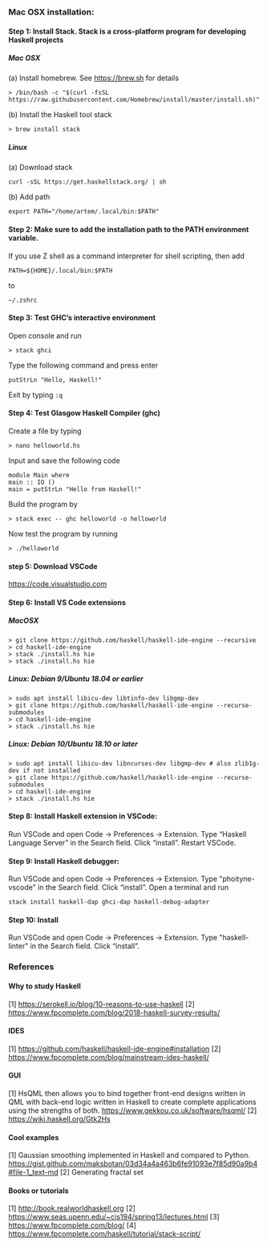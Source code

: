 ### Mac OSX installation:

#### Step 1: Install Stack. Stack is a cross-platform program for developing Haskell projects 
##### Mac OSX
(a) Install homebrew. See https://brew.sh for details
```
> /bin/bash -c "$(curl -fsSL https://raw.githubusercontent.com/Homebrew/install/master/install.sh)"
```
(b) Install the Haskell tool stack
```
> brew install stack
```

##### Linux

(a) Download stack
```
curl -sSL https://get.haskellstack.org/ | sh
```

(b) Add path
```
export PATH="/home/artem/.local/bin:$PATH"

```
#### Step 2: Make sure to add the installation path to the PATH environment variable. 
If you use Z shell as a command interpreter for shell scripting, then add 
```
PATH=${HOME}/.local/bin:$PATH
```
to 
```
~/.zshrc
```


#### Step 3: Test GHC’s interactive environment
Open console and run 
```
> stack ghci
```
Type the following command and press enter
```
putStrLn "Hello, Haskell!"
```
Exit by typing `:q`

#### Step 4: Test Glasgow Haskell Compiler (ghc)
Create a file by typing
```
> nano helloworld.hs
```
Input and save the following code
```
module Main where  
main :: IO () 
main = putStrLn "Hello from Haskell!"  
```

Build the program by
```
> stack exec -- ghc helloworld -o helloworld
```
Now test the program by running
```
> ./helloworld
```

#### step 5: Download VSCode
https://code.visualstudio.com

#### Step 6: Install VS Code extensions
##### MacOSX
```
> git clone https://github.com/haskell/haskell-ide-engine --recursive 
> cd haskell-ide-engine
> stack ./install.hs hie
> stack ./install.hs hie
```

##### Linux: Debian 9/Ubuntu 18.04 or earlier
```
> sudo apt install libicu-dev libtinfo-dev libgmp-dev
> git clone https://github.com/haskell/haskell-ide-engine --recurse-submodules
> cd haskell-ide-engine
> stack ./install.hs hie
```

##### Linux: Debian 10/Ubuntu 18.10 or later
```
> sudo apt install libicu-dev libncurses-dev libgmp-dev # also zlib1g-dev if not installed
> git clone https://github.com/haskell/haskell-ide-engine --recurse-submodules
> cd haskell-ide-engine
> stack ./install.hs hie
```

#### Step 8: Install Haskell extension in VSCode: 
Run VSCode and open Code -> Preferences -> Extension. Type “Haskell Language Server” in the Search field. Click “install”. Restart VSCode.

#### Step 9: Install Haskell debugger:
Run VSCode and open Code -> Preferences -> Extension. Type "phoityne-vscode" in the Search field. Click “install”.
Open a terminal and run
```
stack install haskell-dap ghci-dap haskell-debug-adapter
```
#### Step 10: Install
Run VSCode and open Code -> Preferences -> Extension. Type "haskell-linter" in the Search field. Click “install”.


### References

#### Why to study Haskell
[1] https://serokell.io/blog/10-reasons-to-use-haskell
[2] https://www.fpcomplete.com/blog/2018-haskell-survey-results/

#### IDES
[1] https://github.com/haskell/haskell-ide-engine#installation
[2] https://www.fpcomplete.com/blog/mainstream-ides-haskell/

#### GUI
[1] HsQML then allows you to bind together front-end designs written in QML with back-end logic written in Haskell to create complete applications using the strengths of both. https://www.gekkou.co.uk/software/hsqml/
[2]  https://wiki.haskell.org/Gtk2Hs

#### Cool examples
[1] Gaussian smoothing implemented in Haskell and compared to Python. https://gist.github.com/maksbotan/03d34a4a463b6fe91093e7f85d90a9b4#file-1_text-md
[2] Generating fractal set

#### Books or tutorials
[1] http://book.realworldhaskell.org
[2] https://www.seas.upenn.edu/~cis194/spring13/lectures.html
[3] https://www.fpcomplete.com/blog/
[4] https://www.fpcomplete.com/haskell/tutorial/stack-script/
